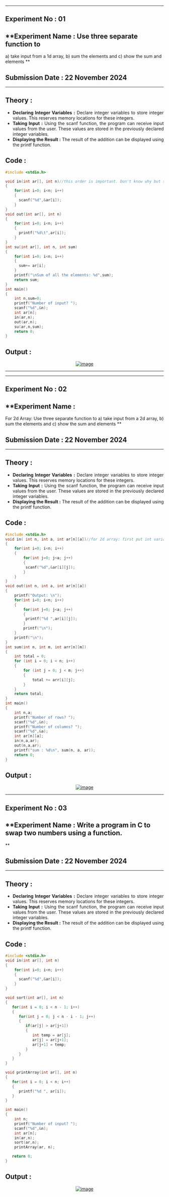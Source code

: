 ----------
## **Experiment No : 01**

## **Experiment Name : Use three separate function to
a) take input from a 1d array,
b) sum the elements and
c) show the sum and elements
**

## **Submission Date : 22 November 2024**

----------

## **Theory :**
<div align="justify">

- **Declaring Integer Variables :** Declare integer variables to store integer values. This reserves memory locations for these integers.<br>
- **Taking Input :** Using the scanf function, the program can receive input values from the user. These values are stored in the previously declared integer variables.<br>
- **Displaying the Result :** The result of the addition can be displayed using the printf function.  <br>

</div>

## **Code :**
```C
#include <stdio.h>

void in(int ar[], int n)//this order is important. Don't know why but sometimes code doesn't work if you don't put them in this order
{
    for(int i=0; i<n; i++)
    {
      scanf("%d",&ar[i]);
    }
}
void out(int ar[], int n)
{
    for(int i=0; i<n; i++)
    {
      printf("%d\t",ar[i]);
    }
}
int su(int ar[], int n, int sum)
{
    for(int i=0; i<n; i++)
    {
      sum+= ar[i];
    }
    printf("\nSum of all the elements: %d",sum);
    return sum;
}
int main()
{
    int n,sum=0;
    printf("Number of input? ");
    scanf("%d",&n);
    int ar[n];
    in(ar,n);
    out(ar,n);
    su(ar,n,sum);
    return 0;
}

```

## **Output :**
<p align="center">
<a href="https://imgbb.com/"><img src="https://i.ibb.co.com/JQymzxM/image.png" alt="image" border="0"></a>
</p>

-----------------------------------------

----------
## **Experiment No : 02**

## **Experiment Name :
For 2d Array:
 Use three separate function to
a) take input from a 2d array,
b) sum the elements and
c) show the sum and elements
**

## **Submission Date : 22 November 2024**

----------

## **Theory :**
<div align="justify">

- **Declaring Integer Variables :** Declare integer variables to store integer values. This reserves memory locations for these integers.<br>
- **Taking Input :** Using the scanf function, the program can receive input values from the user. These values are stored in the previously declared integer variables.<br>
- **Displaying the Result :** The result of the addition can be displayed using the printf function.  <br>

</div>

## **Code :**
```C
#include <stdio.h>
void in( int n, int a, int ar[n][a])//for 2d array: first put int variables then the arrays in this format
{
    for(int i=0; i<n; i++)
    {
        for(int j=0; j<a; j++)
        {
         scanf("%d",&ar[i][j]);
        }
    }
}
void out(int n, int a, int ar[n][a])
{
    printf("Output: \n");
    for(int i=0; i<n; i++)
    {
        for(int j=0; j<a; j++)
        {
         printf("%d ",ar[i][j]);
        }
        printf("\n");
    }
    printf("\n");
}
int sum(int n, int m, int arr[n][m])
{
    int total = 0;
    for (int i = 0; i < n; i++)
    {
        for (int j = 0; j < m; j++)
        {
            total += arr[i][j];
        }
    }
    return total;
}
int main()
{
    int n,a;
    printf("Number of rows? ");
    scanf("%d",&n);
    printf("Number of columns? ");
    scanf("%d",&a);
    int ar[n][a];
    in(n,a,ar);
    out(n,a,ar);
    printf("sum : %d\n", sum(n, a, ar));
    return 0;
}
```

## **Output :**
<p align="center">
<a href="https://imgbb.com/"><img src="https://i.ibb.co.com/VMF60BN/image.png" alt="image" border="0"></a>
</p>

----------------------------



## **Experiment No : 03**

## **Experiment Name : Write a program in C to swap two numbers using a function.
**

## **Submission Date : 22 November 2024**

----------

## **Theory :**
<div align="justify">

- **Declaring Integer Variables :** Declare integer variables to store integer values. This reserves memory locations for these integers.<br>
- **Taking Input :** Using the scanf function, the program can receive input values from the user. These values are stored in the previously declared integer variables.<br>
- **Displaying the Result :** The result of the addition can be displayed using the printf function.  <br>

</div>

## **Code :**
```C
#include <stdio.h>
void in(int ar[], int n)
{
    for(int i=0; i<n; i++)
    {
      scanf("%d",&ar[i]);
    }
}

void sort(int ar[], int n)
{
   for(int i = 0; i < n - 1; i++)
   {
      for(int j = 0; j < n - i - 1; j++)
      {
         if(ar[j] > ar[j+1])
         {
            int temp = ar[j];
            ar[j] = ar[j+1];
            ar[j+1] = temp;
         }
      }
   }
}

void printArray(int ar[], int n)
{
   for(int i = 0; i < n; i++)
   {
      printf("%d ", ar[i]);
   }
}

int main()
{
    int n;
    printf("Number of input? ");
    scanf("%d",&n);
    int ar[n];
    in(ar,n);
    sort(ar,n);
    printArray(ar, n);

   return 0;
}

```

## **Output :**
<p align="center">
<a href="https://imgbb.com/"><img src="https://i.ibb.co.com/vBZ6MCD/image.png" alt="image" border="0"></a>
</p>



